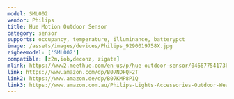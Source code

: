 ```yaml
---
model: SML002
vendor: Philips
title: Hue Motion Outdoor Sensor
category: sensor
supports: occupancy, temperature, illuminance, batterypct
image: /assets/images/devices/Philips_9290019758X.jpg
zigbeemodel: ['SML002']
compatible: [z2m,iob,deconz, zigate]
mlink: https://www2.meethue.com/en-us/p/hue-outdoor-sensor/046677541736
link: https://www.amazon.com/dp/B07NDFQF2T
link2: https://www.amazon.de/dp/B07KMP8P1Q
link3: https://www.amazon.com.au/Philips-Lights-Accessories-Outdoor-Weatherproof/dp/B07YNHZBP7
---
```

